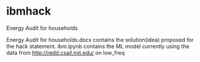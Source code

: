# ibmhack
Energy Audit for households

Energy Audit for households.docx contains the solution(idea) proposed for the hack statement.
ibm.ipynb contains the ML model currently using the data from http://redd.csail.mit.edu/ on low_freq

